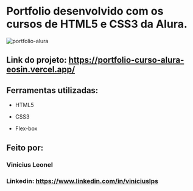 # Portfolio desenvolvido com os cursos de HTML5 e CSS3 da Alura.

![portfolio-alura](https://user-images.githubusercontent.com/124933333/226204548-a31af650-8ee6-40d8-af3d-a6c85fd329dc.png)

## Link do projeto: https://portfolio-curso-alura-eosin.vercel.app/

## Ferramentas utilizadas:

* HTML5

* CSS3

* Flex-box

## Feito por:

### Vinicius Leonel

### Linkedin: https://www.linkedin.com/in/viniciuslps

